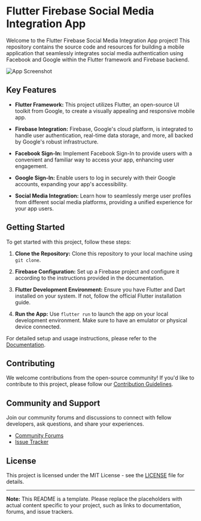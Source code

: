 # Flutter Firebase Social Media Integration App

Welcome to the Flutter Firebase Social Media Integration App project! This repository contains the source code and resources for building a mobile application that seamlessly integrates social media authentication using Facebook and Google within the Flutter framework and Firebase backend.

![App Screenshot](screenshot.png)

## Key Features

- **Flutter Framework:** This project utilizes Flutter, an open-source UI toolkit from Google, to create a visually appealing and responsive mobile app.

- **Firebase Integration:** Firebase, Google's cloud platform, is integrated to handle user authentication, real-time data storage, and more, all backed by Google's robust infrastructure.

- **Facebook Sign-In:** Implement Facebook Sign-In to provide users with a convenient and familiar way to access your app, enhancing user engagement.

- **Google Sign-In:** Enable users to log in securely with their Google accounts, expanding your app's accessibility.

- **Social Media Integration:** Learn how to seamlessly merge user profiles from different social media platforms, providing a unified experience for your app users.

## Getting Started

To get started with this project, follow these steps:

1. **Clone the Repository:** Clone this repository to your local machine using `git clone`.

2. **Firebase Configuration:** Set up a Firebase project and configure it according to the instructions provided in the documentation.

3. **Flutter Development Environment:** Ensure you have Flutter and Dart installed on your system. If not, follow the official Flutter installation guide.

4. **Run the App:** Use `flutter run` to launch the app on your local development environment. Make sure to have an emulator or physical device connected.

For detailed setup and usage instructions, please refer to the [Documentation](docs/README.md).

## Contributing

We welcome contributions from the open-source community! If you'd like to contribute to this project, please follow our [Contribution Guidelines](CONTRIBUTING.md).

## Community and Support

Join our community forums and discussions to connect with fellow developers, ask questions, and share your experiences.

- [Community Forums](link-to-forums)
- [Issue Tracker](link-to-issue-tracker)

## License

This project is licensed under the MIT License - see the [LICENSE](LICENSE) file for details.

---

**Note:** This README is a template. Please replace the placeholders with actual content specific to your project, such as links to documentation, forums, and issue trackers.
